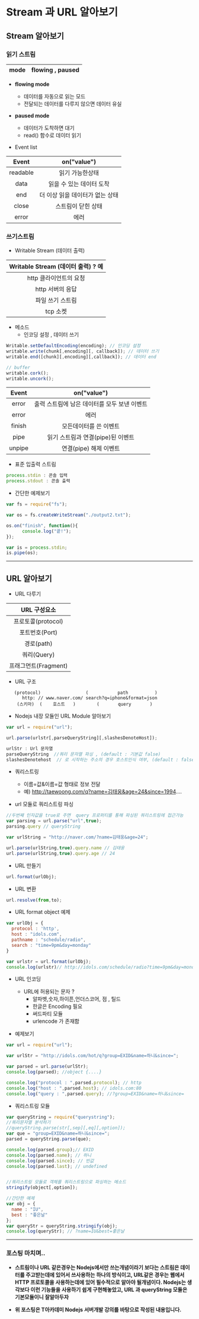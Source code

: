 
# Stream 과 URL 알아보기


## Stream 알아보기


###  읽기 스트림

| mode | flowing , paused  |
| :------------: | :------------: |


- __flowing mode__
  - 데이터를 자동으로 읽는 모드
  - 전달되는 데이터를 다루지 않으면 데이터 유실

- __paused mode__
  - 데이터가 도착하면 대기
  - read() 함수로 데이터 읽기

- Event list

| Event | on("value")  |
| :------------: | :------------: |
| readable | 읽기 가능한상태 |
| data | 읽을 수 있는 데이터 도착 |
| end | 더 이상 읽을 데이터가 없는 상태 |
| close | 스트림이 닫힌 상태 |
| error | 에러 |


### 쓰기스트림

- Writable Stream (데이터 출력)


| Writable Stream (데이터 출력) ? 예 |
| :------------: |
| http 클라이언트의 요청 |
| http 서버의 응답 |
| 파일 쓰기 스트림 |
| tcp 소켓 |


- 메소드
  - 인코딩 설정 , 데이터 쓰기
```javascript
Writable.setDefaultEncoding(encoding); // 인코딩 설정
writable.write(chunk[,encoding][, callback]); // 데이터 쓰기
writable.end([chunk][,encoding][,callback]); // 데이터 end

// buffer
writable.cork();
writable.uncork();
```


| Event | on("value") |
| :------------: | :------------: |
| error | 출력 스트림에 남은 데이터를 모두 보낸 이벤트 |
| error | 에러 |
| finish | 모든데이터를 쓴 이벤트 |
| pipe | 읽기 스트림과 연결(pipe)된 이벤트 |
| unpipe | 연결(pipe) 해제 이벤트 |


- 표준 입출력 스트림
```javascript
process.stdin : 콘솔 입력
process.stdout : 콘솔 출력
```

- 간단한 예제보기
```javascript
var fs = require("fs");

var os = fs.createWriteStream("./output2.txt");

os.on("finish", function(){
      console.log("끝!");
});

var is = process.stdin;
is.pipe(os);
```

---

## URL 알아보기


- URL 다루기



| URL 구성요소 |
| :------------: |
| 프로토콜(protocol) |
| 포트번호(Port) |
| 경로(path) |
| 쿼리(Query) |
|  프래그먼트(Fragment) |

- URL 구조
```
   (protocol)                 (           path          )
      http: // www.naver.com/ search?q=iphone&format=json
    (스키마)  (    호스트   )        (       query       )
```

- Nodejs 내장 모듈인 URL Module 알아보기
```javascript
var url = require("url");

url.parse(urlstr[,parseQueryString][,slashesDenoteHost]);

urlStr : Url 문자열
parseQueryString  //쿼리 문자열 파싱 , (default : 기본값 false)
slashesDenotehost  // 로 시작하는 주소의 경우 호스트인식 여부, (default : false)
```

- 쿼리스트링
  - 이름=값&이름=값 형태로 정보 전달
  - 예) http://taewoong.com/q?name=김태웅&age=24&since=1994....

- url 모듈로 쿼리스트링 파싱
```javascript
//두번째 인자값을 true로 주면  query 프로퍼티를 통해 파싱된 쿼리스트링에 접근가능
var parsing = url.parse("url",true);
parsing.query // queryString
```

```javascript
var urlString = "http://naver.com/?name=김태웅&age=24";

url.parse(urlString,true).query.name // 김태웅
url.parse(urlString,true).query.age // 24
```


- URL 만들기
```javascript
url.format(urlObj);
```


- URL 변환
```javascript
url.resolve(from,to);
```

- URL format object 예제
```javascript
var urlObj = {
  protocol : 'http',
  host : "idols.com",
  pathname : "schedule/radio",
  search : "time=9pm&day=monday"
}

var urlstr = url.format(urlObj);
console.log(urlstr)// http://idols.com/schedule/radio?time=9pm&day=monday
```

- URL 인코딩
  - URL에 허용되는 문자 ?
    - 알파벳,숫자,하이픈,언더스코어, 점 , 틸드
    - 한글은 Encoding 필요
    - 써드파티 모듈
    - urlencode 가 존재함



- 예제보기
```javascript
var url = require("url");

var urlStr = "http://idols.com/hot/q?group=EXID&name=하니&since=";

var parsed = url.parse(urlStr);
console.log(parsed); //object {....}

console.log("protocol : ",parsed.protocol); // http
console.log("host : ",parsed.host); // idols.com:80
console.log("query : ",parsed.query); //?group=EXID&name=하니&since=

```


-  쿼리스트링 모듈



```javascript
var queryString = require("querystring");
//쿼리문자열 분석하기
//queryString.parse(str[,sep][,eq][,option]);
var que = "group=EXID&name=하니&since=";
parsed = queryString.parse(que);

console.log(parsed.group);// EXID
console.log(parsed.name); // 하니
console.log(parsed.since); // 빈값
console.log(parsed.last); // undefined


//쿼리스트링 모듈로 객체를 쿼리스트링으로 파싱하는 메소드
stringify(object[,option]);

//간단한 예제
var obj = {
  name : "IU",
  best : "좋은날"
};
var queryStr = queryString.stringify(obj);
console.log(queryStr); // ?name=IU&best=좋은날
```


---


### 포스팅 마치며..

  - __스트림이나 URL 같은경우는 Nodejs에서만 쓰는개념이라기 보다는 스트림은 데이터를 주고받는데에 있어서 쓰사용하는 하나의 방식이고, URL같은 경우는 웹에서 HTTP 프로토콜을 사용하는데에 있어 필수적으로 알아야 될개념이다. Nodejs는 생각보다 이런 기능들을 사용하기 쉽게 구현해놓았고, URL 과 queryString 모듈은 기본모듈이니 잘알아두자__




  - __위 포스팅은 T아카데미 Nodejs 서버개발 강의를 바탕으로 작성된 내용입니다.__
